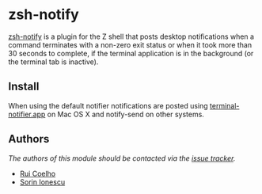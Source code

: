 zsh-notify
====

[zsh-notify][1] is a plugin for the Z shell that posts desktop notifications when a command terminates with a non-zero exit status or when it took more than 30 seconds to complete, if the terminal application is in the background (or the terminal tab is inactive).

Install
-------

When using the default notifier notifications are posted using [terminal-notifier.app][2] on Mac OS X and notify-send on other systems.

Authors
-------

*The authors of this module should be contacted via the [issue tracker][3].*

  - [Rui Coelho](https://github.com/rjcoelho)
  - [Sorin Ionescu](https://github.com/sorin-ionescu)

[1]: https://github.com/marzocchi/zsh-notify
[2]: https://github.com/alloy/terminal-notifier
[3]: https://github.com/zsh-users/prezto/issues
